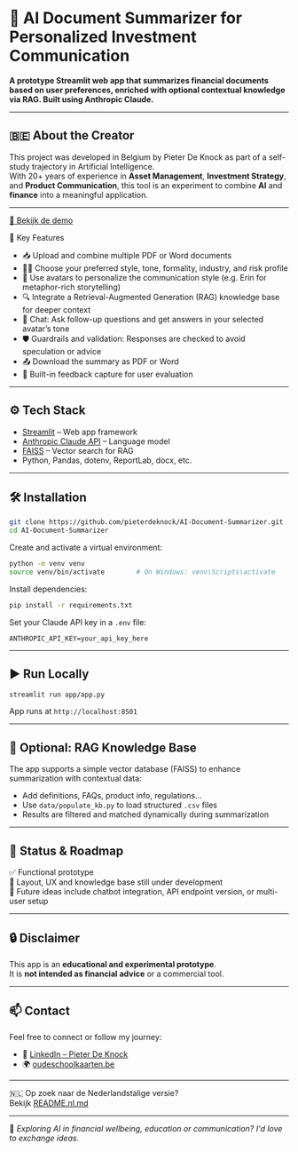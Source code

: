 
# 📄 AI Document Summarizer for Personalized Investment Communication

**A prototype Streamlit web app that summarizes financial documents based on user preferences, enriched with optional contextual knowledge via RAG. Built using Anthropic Claude.**

---

## 🇧🇪 About the Creator

This project was developed in Belgium by Pieter De Knock as part of a self-study trajectory in Artificial Intelligence.  
With 20+ years of experience in **Asset Management**, **Investment Strategy**, and **Product Communication**, this tool is an experiment to combine **AI** and **finance** into a meaningful application.

---
[🎥 Bekijk de demo](https://www.loom.com/share/059429e55c98405894d82d07c35771b6?sid=b2ea2b55-c120-4740-8cff-d980e54e4c16)

🚀 Key Features
- 📥 Upload and combine multiple PDF or Word documents  
- 🧑‍💼 Choose your preferred style, tone, formality, industry, and risk profile  
- 🧠 Use avatars to personalize the communication style (e.g. Erin for metaphor-rich storytelling)  
- 🔍 Integrate a Retrieval-Augmented Generation (RAG) knowledge base for deeper context  
- 💬 Chat: Ask follow-up questions and get answers in your selected avatar’s tone  
- 🛡️ Guardrails and validation: Responses are checked to avoid speculation or advice  
- 📤 Download the summary as PDF or Word  
- 💬 Built-in feedback capture for user evaluation  

---

## ⚙️ Tech Stack

- [Streamlit](https://streamlit.io/) – Web app framework  
- [Anthropic Claude API](https://www.anthropic.com/) – Language model  
- [FAISS](https://github.com/facebookresearch/faiss) – Vector search for RAG  
- Python, Pandas, dotenv, ReportLab, docx, etc.

---

## 🛠 Installation

```bash
git clone https://github.com/pieterdeknock/AI-Document-Summarizer.git
cd AI-Document-Summarizer
```

Create and activate a virtual environment:

```bash
python -m venv venv
source venv/bin/activate        # On Windows: venv\Scripts\activate
```

Install dependencies:

```bash
pip install -r requirements.txt
```

Set your Claude API key in a `.env` file:

```
ANTHROPIC_API_KEY=your_api_key_here
```

---

## ▶️ Run Locally

```bash
streamlit run app/app.py
```

App runs at `http://localhost:8501`

---

## 🧠 Optional: RAG Knowledge Base

The app supports a simple vector database (FAISS) to enhance summarization with contextual data:

- Add definitions, FAQs, product info, regulations…
- Use `data/populate_kb.py` to load structured `.csv` files
- Results are filtered and matched dynamically during summarization

---

## 🧪 Status & Roadmap

✅ Functional prototype  
🚧 Layout, UX and knowledge base still under development  
📌 Future ideas include chatbot integration, API endpoint version, or multi-user setup

---

## 🔒 Disclaimer

This app is an **educational and experimental prototype**.  
It is **not intended as financial advice** or a commercial tool.

---

## 📫 Contact

Feel free to connect or follow my journey:

- 🔗 [LinkedIn – Pieter De Knock](https://www.linkedin.com/in/pieterdeknock)  
- 🌍 [oudeschoolkaarten.be](https://www.oudeschoolkaarten.be)

---
🇳🇱 Op zoek naar de Nederlandstalige versie?  
Bekijk [README.nl.md](README.nl.md)

---

💬 _Exploring AI in financial wellbeing, education or communication? I'd love to exchange ideas._
